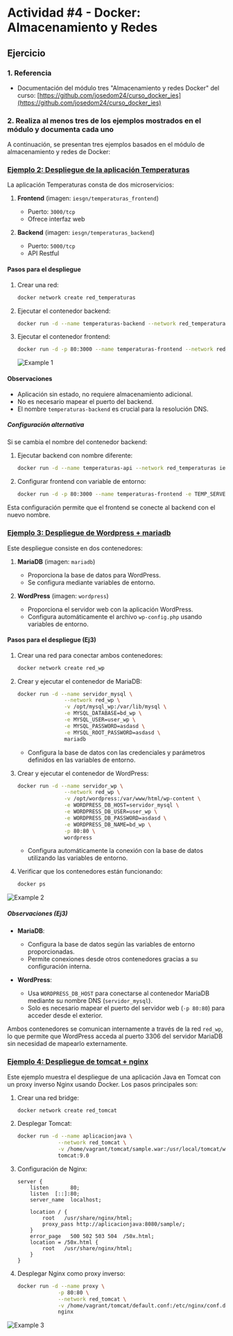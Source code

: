 # Actividad #4 - Docker: Almacenamiento y Redes

## Ejercicio

### 1. Referencia

* Documentación del módulo tres "Almacenamiento y redes Docker" del curso: [https://github.com/josedom24/curso_docker_ies](https://github.com/josedom24/curso_docker_ies)

### 2. Realiza al menos tres de los ejemplos mostrados en el módulo y documenta cada uno

A continuación, se presentan tres ejemplos basados en el módulo de almacenamiento y redes de Docker:

### [Ejemplo 2: Despliegue de la aplicación Temperaturas](https://github.com/josedom24/curso_docker_ies/blob/main/modulo3/temperaturas.md)

La aplicación Temperaturas consta de dos microservicios:

1. **Frontend** (imagen: `iesgn/temperaturas_frontend`)
    * Puerto: `3000/tcp`
    * Ofrece interfaz web

2. **Backend** (imagen: `iesgn/temperaturas_backend`)
    * Puerto: `5000/tcp`
    * API Restful

#### Pasos para el despliegue

1. Crear una red:

    ```bash
    docker network create red_temperaturas
    ```

2. Ejecutar el contenedor backend:

    ```bash
    docker run -d --name temperaturas-backend --network red_temperaturas iesgn/temperaturas_backend
    ```

3. Ejecutar el contenedor frontend:

    ```bash
    docker run -d -p 80:3000 --name temperaturas-frontend --network red_temperaturas iesgn/temperaturas_frontend
    ```

    ![Example 1](/Docker/.imgs/Act-4/Fig1.png)

#### Observaciones

* Aplicación sin estado, no requiere almacenamiento adicional.
* No es necesario mapear el puerto del backend.
* El nombre `temperaturas-backend` es crucial para la resolución DNS.

##### Configuración alternativa

Si se cambia el nombre del contenedor backend:

1. Ejecutar backend con nombre diferente:

    ```bash
    docker run -d --name temperaturas-api --network red_temperaturas iesgn/temperaturas_backend
    ```

2. Configurar frontend con variable de entorno:

    ```bash
    docker run -d -p 80:3000 --name temperaturas-frontend -e TEMP_SERVER=temperaturas-api:5000 --network red_temperaturas iesgn/temperaturas_frontend
    ```

Esta configuración permite que el frontend se conecte al backend con el nuevo nombre.

### [Ejemplo 3: Despliegue de Wordpress + mariadb](https://github.com/josedom24/curso_docker_ies/blob/main/modulo3/wordpress.md)

Este despliegue consiste en dos contenedores:

1. **MariaDB** (imagen: `mariadb`)
   * Proporciona la base de datos para WordPress.
   * Se configura mediante variables de entorno.

2. **WordPress** (imagen: `wordpress`)
   * Proporciona el servidor web con la aplicación WordPress.
   * Configura automáticamente el archivo `wp-config.php` usando variables de entorno.

#### Pasos para el despliegue (Ej3)

1. Crear una red para conectar ambos contenedores:

   ```bash
   docker network create red_wp
   ```

2. Crear y ejecutar el contenedor de MariaDB:

   ```bash
   docker run -d --name servidor_mysql \
                  --network red_wp \
                  -v /opt/mysql_wp:/var/lib/mysql \
                  -e MYSQL_DATABASE=bd_wp \
                  -e MYSQL_USER=user_wp \
                  -e MYSQL_PASSWORD=asdasd \
                  -e MYSQL_ROOT_PASSWORD=asdasd \
                  mariadb
   ```

   * Configura la base de datos con las credenciales y parámetros definidos en las variables de entorno.

3. Crear y ejecutar el contenedor de WordPress:

   ```bash
   docker run -d --name servidor_wp \
                  --network red_wp \
                  -v /opt/wordpress:/var/www/html/wp-content \
                  -e WORDPRESS_DB_HOST=servidor_mysql \
                  -e WORDPRESS_DB_USER=user_wp \
                  -e WORDPRESS_DB_PASSWORD=asdasd \
                  -e WORDPRESS_DB_NAME=bd_wp \
                  -p 80:80 \
                  wordpress
   ```

   * Configura automáticamente la conexión con la base de datos utilizando las variables de entorno.

4. Verificar que los contenedores están funcionando:

   ```bash
   docker ps
   ```

![Example 2](/Docker/.imgs/Act-4/Fig2.png)

##### Observaciones (Ej3)

* **MariaDB**:
  * Configura la base de datos según las variables de entorno proporcionadas.
  * Permite conexiones desde otros contenedores gracias a su configuración interna.
  
* **WordPress**:
  * Usa `WORDPRESS_DB_HOST` para conectarse al contenedor MariaDB mediante su nombre DNS (`servidor_mysql`).
  * Solo es necesario mapear el puerto del servidor web (`-p 80:80`) para acceder desde el exterior.

Ambos contenedores se comunican internamente a través de la red `red_wp`, lo que permite que WordPress acceda al puerto 3306 del servidor MariaDB sin necesidad de mapearlo externamente.

### [Ejemplo 4: Despliegue de tomcat + nginx](https://github.com/josedom24/curso_docker_ies/blob/main/modulo3/tomcat.md)

Este ejemplo muestra el despliegue de una aplicación Java en Tomcat con un proxy inverso Nginx usando Docker. Los pasos principales son:

1. Crear una red bridge:

   ```bash
   docker network create red_tomcat
   ```

2. Desplegar Tomcat:

   ```bash
   docker run -d --name aplicacionjava \
                --network red_tomcat \
                -v /home/vagrant/tomcat/sample.war:/usr/local/tomcat/webapps/sample.war:ro \
                tomcat:9.0
   ```

3. Configuración de Nginx:

   ```nginx
   server {
       listen       80;
       listen  [::]:80;
       server_name  localhost;

       location / {
           root   /usr/share/nginx/html;
           proxy_pass http://aplicacionjava:8080/sample/;
       }
       error_page   500 502 503 504  /50x.html;
       location = /50x.html {
           root   /usr/share/nginx/html;
       }
   }
   ```

4. Desplegar Nginx como proxy inverso:

   ```bash
   docker run -d --name proxy \
                -p 80:80 \
                --network red_tomcat \
                -v /home/vagrant/tomcat/default.conf:/etc/nginx/conf.d/default.conf:ro \
                nginx
   ```

![Example 3](/Docker/.imgs/Act-4/Fig3.png)

